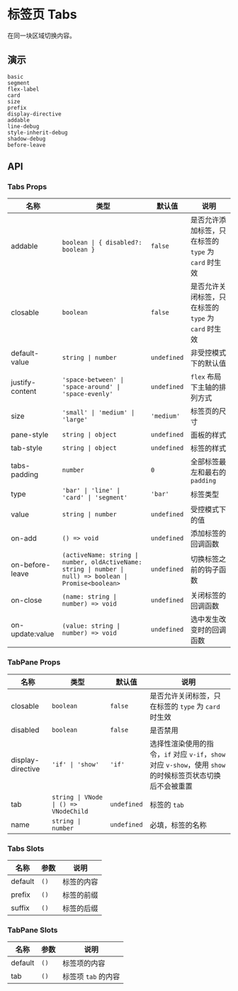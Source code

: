 # 标签页 Tabs

在同一块区域切换内容。

## 演示

```demo
basic
segment
flex-label
card
size
prefix
display-directive
addable
line-debug
style-inherit-debug
shadow-debug
before-leave
```

## API

### Tabs Props

| 名称 | 类型 | 默认值 | 说明 |
| --- | --- | --- | --- |
| addable | `boolean \| { disabled?: boolean }` | `false` | 是否允许添加标签，只在标签的 `type` 为 `card` 时生效 |
| closable | `boolean` | `false` | 是否允许关闭标签，只在标签的 `type` 为 `card` 时生效 |
| default-value | `string \| number` | `undefined` | 非受控模式下的默认值 |
| justify-content | `'space-between' \| 'space-around' \| 'space-evenly'` | `undefined` | `flex` 布局下主轴的排列方式 |
| size | `'small' \| 'medium' \| 'large'` | `'medium'` | 标签页的尺寸 |
| pane-style | `string \| object` | `undefined` | 面板的样式 |
| tab-style | `string \| object` | `undefined` | 标签的样式 |
| tabs-padding | `number` | `0` | 全部标签最左和最右的 `padding` |
| type | `'bar' \| 'line' \| 'card' \| 'segment'` | `'bar'` | 标签类型 |
| value | `string \| number` | `undefined` | 受控模式下的值 |
| on-add | `() => void` | `undefined` | 添加标签的回调函数 |
| on-before-leave | `(activeName: string \| number, oldActiveName: string \| number \| null) => boolean \| Promise<boolean>` | `undefined` | 切换标签之前的钩子函数 |
| on-close | `(name: string \| number) => void` | `undefined` | 关闭标签的回调函数 |
| on-update:value | `(value: string \| number) => void` | `undefined` | 选中发生改变时的回调函数 |

### TabPane Props

| 名称 | 类型 | 默认值 | 说明 |
| --- | --- | --- | --- |
| closable | `boolean` | `false` | 是否允许关闭标签，只在标签的 `type` 为 `card` 时生效 |
| disabled | `boolean` | `false` | 是否禁用 |
| display-directive | `'if' \| 'show'` | `'if'` | 选择性渲染使用的指令，`if` 对应 `v-if`，`show` 对应 `v-show`，使用 `show` 的时候标签页状态切换后不会被重置 |
| tab | `string \| VNode \| () => VNodeChild` | `undefined` | 标签的 `tab` |
| name | `string \| number` | `undefined` | 必填，标签的名称 |

### Tabs Slots

| 名称    | 参数 | 说明       |
| ------- | ---- | ---------- |
| default | `()` | 标签的内容 |
| prefix  | `()` | 标签的前缀 |
| suffix  | `()` | 标签的后缀 |

### TabPane Slots

| 名称    | 参数 | 说明                |
| ------- | ---- | ------------------- |
| default | `()` | 标签项的内容        |
| tab     | `()` | 标签项 `tab` 的内容 |

